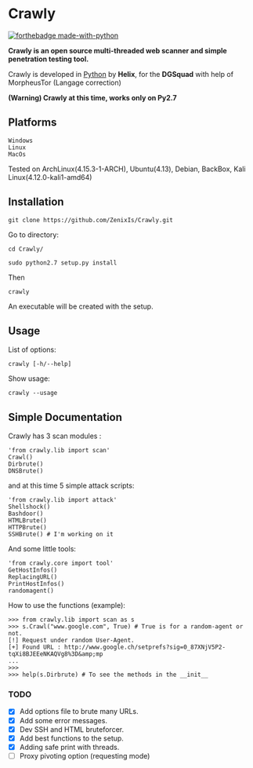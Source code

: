 # Crawly

[![forthebadge made-with-python](http://ForTheBadge.com/images/badges/made-with-python.svg)](https://www.python.org/)

**Crawly is an open source multi-threaded web scanner and simple penetration testing tool.**

Crawly is developed in [Python](https://www.python.org/) by **Helix**, for the **DGSquad** with help of MorpheusTor (Langage correction)

**(Warning) Crawly at this time, works only on Py2.7**

Platforms
---

	Windows
	Linux
	MacOs

Tested on ArchLinux(4.15.3-1-ARCH), Ubuntu(4.13), Debian, BackBox, Kali Linux(4.12.0-kali1-amd64)

Installation
----

	git clone https://github.com/ZenixIs/Crawly.git

Go to directory:
	
	cd Crawly/

	sudo python2.7 setup.py install

Then
	
	crawly

An executable will be created with the setup.

Usage
----

List of options:

	crawly [-h/--help]

Show usage:

	crawly --usage

Simple Documentation
---

Crawly has 3 scan modules :

	'from crawly.lib import scan'
	Crawl()
	Dirbrute()
	DNSBrute() 

and at this time 5 simple attack scripts:

	'from crawly.lib import attack'
	Shellshock()
	Bashdoor()
	HTMLBrute()
	HTTPBrute()
	SSHBrute() # I'm working on it

And some little tools:

	'from crawly.core import tool'
	GetHostInfos()
	ReplacingURL()
	PrintHostInfos()
	randomagent()

How to use the functions (example):

	>>> from crawly.lib import scan as s
	>>> s.Crawl("www.google.com", True) # True is for a random-agent or not.
	[!] Request under random User-Agent.
	[+] Found URL : http://www.google.ch/setprefs?sig=0_87XNjV5P2-tqXi8BJEEeNKAQVg8%3D&amp;mp
	...
	>>>
	>>> help(s.Dirbrute) # To see the methods in the __init__

### TODO

- [x] Add options file to brute many URLs.
- [x] Add some error messages.
- [x] Dev SSH and HTML bruteforcer.
- [x] Add best functions to the setup.
- [x] Adding safe print with threads.
- [ ] Proxy pivoting option (requesting mode)
